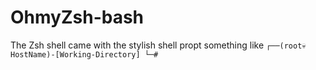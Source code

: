 # OhmyZsh-bash
The Zsh shell came with the stylish shell propt something like `┌──(root💀HostName)-[Working-Directory]
└─# `
